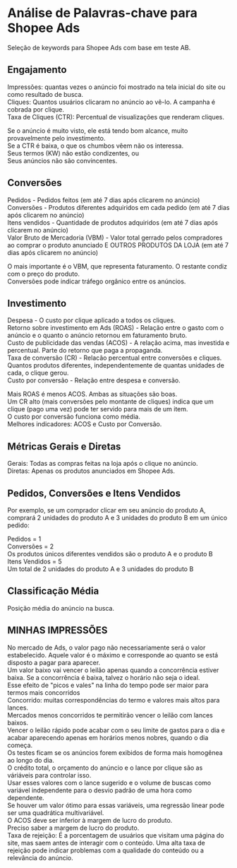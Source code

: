 # Análise de Palavras-chave para Shopee Ads
Seleção de keywords para Shopee Ads com base em teste AB.

## Engajamento

Impressões: quantas vezes o anúncio foi mostrado na tela inicial do site ou como resultado de busca.  
Cliques: Quantos usuários clicaram no anúncio ao vê-lo. A campanha é cobrada por clique.  
Taxa de Cliques (CTR): Percentual de visualizações que renderam cliques.  
  
Se o anúncio é muito visto, ele está tendo bom alcance, muito provavelmente pelo investimento.  
Se a CTR é baixa, o que os chumbos vêem não os interessa.  
  Seus termos (KW) não estão condizentes, ou  
  Seus anúncios não são convincentes.  
  
## Conversões

Pedidos - Pedidos feitos (em até 7 dias após clicarem no anúncio)  
Conversões - Produtos diferentes adquiridos em cada pedido (em até 7 dias após clicarem no anúncio)  
Itens vendidos - Quantidade de produtos adquiridos (em até 7 dias após clicarem no anúncio)  
Valor Bruto de Mercadoria (VBM) - Valor total gerrado pelos compradores ao comprar o produto anunciado E OUTROS PRODUTOS DA LOJA (em até 7 dias após clicarem no anúncio)  
  
O mais importante é o VBM, que representa faturamento. O restante condiz com o preço do produto.  
Conversões pode indicar tráfego orgânico entre os anúncios.  
  
## Investimento  
  
Despesa - O custo por clique aplicado a todos os cliques.  
Retorno sobre investimento em Ads (ROAS) - Relação entre o gasto com o anúncio e o quanto o anúncio retornou em faturamento bruto.  
Custo de publicidade das vendas (ACOS) - A relação acima, mas investida e percentual. Parte do retorno que paga a propaganda.  
Taxa de conversão (CR) - Relacão percentual entre conversões e cliques. Quantos produtos diferentes, independentemente de quantas unidades de cada, o clique gerou.  
Custo por conversão - Relação entre despesa e conversão.  
  
Mais ROAS é menos ACOS. Ambas as situações são boas.  
Um CR alto (mais conversões pelo montante de cliques) indica que um clique (pago uma vez) pode ter servido para mais de um item.  
O custo por conversão funciona como média.  
Melhores indicadores: ACOS e Custo por Conversão.  
  
## Métricas Gerais e Diretas  
  
Gerais: Todas as compras feitas na loja após o clique no anúncio.  
Diretas: Apenas os produtos anunciados em Shopee Ads.  
  
## Pedidos, Conversões e Itens Vendidos  
  
Por exemplo, se um comprador clicar em seu anúncio do produto A, comprará 2 unidades do produto A e 3 unidades do produto B em um único pedido:  
  
Pedidos = 1  
Conversões = 2  
 Os produtos únicos diferentes vendidos são o produto A e o produto B  
Itens Vendidos = 5  
 Um total de 2 unidades do produto A e 3 unidades do produto B  
  
## Classificação Média  
Posição média do anúncio na busca.  
  
## MINHAS IMPRESSÕES  
  
No mercado de Ads, o valor pago não necessariamente será o valor estabelecido. Aquele valor é o máximo e corresponde ao quanto se está disposto a pagar para aparecer.  
Um valor baixo vai vencer o leilão apenas quando a concorrência estiver baixa. Se a concorrência é baixa, talvez o horário não seja o ideal.  
Esse efeito de "picos e vales" na linha do tempo pode ser maior para termos mais concorridos  
  Concorrido: muitas correspondências do termo e valores mais altos para lances.  
Mercados menos concorridos te permitirão vencer o leilão com lances baixos.  
Vencer o leilão rápido pode acabar com o seu limite de gastos para o dia e acabar aparecendo apenas em horários menos nobres, quando o dia começa.  
Os testes ficam se os anúncios forem exibidos de forma mais homogênea ao longo do dia.  
O crédito total, o orçamento do anúncio e o lance por clique são as váriáveis para controlar isso.  
  Usar esses valores com o lance sugerido e o volume de buscas como variável independente para o desvio padrão de uma hora como dependente.  
  Se houver um valor ótimo para essas variáveis, uma regressão linear pode ser uma quadrática multivariável.  
O ACOS deve ser inferior à margem de lucro do produto.  
  Preciso saber a margem de lucro do produto.  
Taxa de rejeição: É a porcentagem de usuários que visitam uma página do site, mas saem antes de interagir com o conteúdo. Uma alta taxa de rejeição pode indicar problemas com a qualidade do conteúdo ou a relevância do anúncio.  
